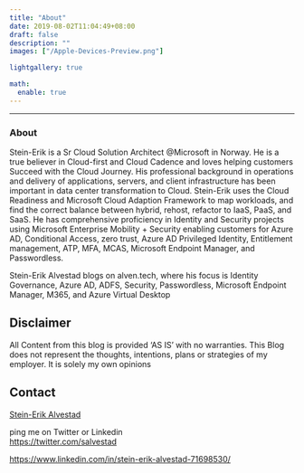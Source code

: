 ```yaml
---
title: "About"
date: 2019-08-02T11:04:49+08:00
draft: false
description: ""
images: ["/Apple-Devices-Preview.png"]

lightgallery: true

math:
  enable: true
---
```


---
### About

 Stein-Erik is a Sr Cloud Solution Architect @Microsoft in Norway. He is a true believer in Cloud-first and Cloud Cadence and loves helping customers Succeed with the Cloud Journey. His professional background in operations and delivery of applications, servers, and client infrastructure has been important in data center transformation to Cloud. Stein-Erik uses the Cloud Readiness and Microsoft Cloud Adaption Framework to map workloads, and find the correct balance between hybrid, rehost, refactor to IaaS, PaaS, and SaaS. He has comprehensive proficiency in Identity and Security projects using Microsoft Enterprise Mobility + Security enabling customers for Azure AD, Conditional Access, zero trust, Azure AD Privileged Identity, Entitlement management, ATP, MFA, MCAS, Microsoft Endpoint Manager, and Passwordless.

Stein-Erik Alvestad blogs on alven.tech, where his focus is Identity Governance, Azure AD, ADFS, Security, Passwordless, Microsoft Endpoint Manager, M365, and Azure Virtual Desktop

## Disclaimer

All Content from this blog is provided &#8216;AS IS&#8217; with no warranties. This Blog does not represent the thoughts, intentions, plans or strategies of my employer. It is solely my own opinions

## Contact

<div class="badge-base LI-profile-badge" data-locale="en_US" data-size="medium" data-theme="light" data-type="VERTICAL" data-vanity="stein-erik-alvestad-71698530" data-version="v1"><a class="badge-base__link LI-simple-link" href="https://no.linkedin.com/in/stein-erik-alvestad-71698530?trk=profile-badge">Stein-Erik Alvestad</a></div>
              

ping me on Twitter or Linkedin  
https://twitter.com/salvestad 

https://www.linkedin.com/in/stein-erik-alvestad-71698530/